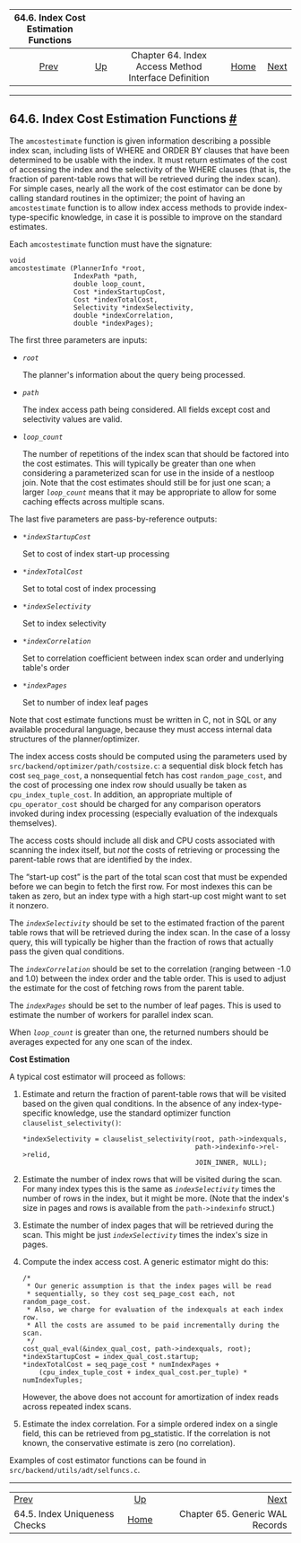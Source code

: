 <!--?xml version="1.0" encoding="UTF-8" standalone="no"?-->

|               64.6. Index Cost Estimation Functions               |                                                                           |                                                      |                                                       |                                                             |
| :---------------------------------------------------------------: | :------------------------------------------------------------------------ | :--------------------------------------------------: | ----------------------------------------------------: | ----------------------------------------------------------: |
| [Prev](index-unique-checks.html "64.5. Index Uniqueness Checks")  | [Up](indexam.html "Chapter 64. Index Access Method Interface Definition") | Chapter 64. Index Access Method Interface Definition | [Home](index.html "PostgreSQL 17devel Documentation") |  [Next](generic-wal.html "Chapter 65. Generic WAL Records") |

***

## 64.6. Index Cost Estimation Functions [#](#INDEX-COST-ESTIMATION)

The `amcostestimate` function is given information describing a possible index scan, including lists of WHERE and ORDER BY clauses that have been determined to be usable with the index. It must return estimates of the cost of accessing the index and the selectivity of the WHERE clauses (that is, the fraction of parent-table rows that will be retrieved during the index scan). For simple cases, nearly all the work of the cost estimator can be done by calling standard routines in the optimizer; the point of having an `amcostestimate` function is to allow index access methods to provide index-type-specific knowledge, in case it is possible to improve on the standard estimates.

Each `amcostestimate` function must have the signature:

    void
    amcostestimate (PlannerInfo *root,
                    IndexPath *path,
                    double loop_count,
                    Cost *indexStartupCost,
                    Cost *indexTotalCost,
                    Selectivity *indexSelectivity,
                    double *indexCorrelation,
                    double *indexPages);

The first three parameters are inputs:

*   *`root`*

    The planner's information about the query being processed.

*   *`path`*

    The index access path being considered. All fields except cost and selectivity values are valid.

*   *`loop_count`*

    The number of repetitions of the index scan that should be factored into the cost estimates. This will typically be greater than one when considering a parameterized scan for use in the inside of a nestloop join. Note that the cost estimates should still be for just one scan; a larger *`loop_count`* means that it may be appropriate to allow for some caching effects across multiple scans.

The last five parameters are pass-by-reference outputs:

*   *`*indexStartupCost`*

    Set to cost of index start-up processing

*   *`*indexTotalCost`*

    Set to total cost of index processing

*   *`*indexSelectivity`*

    Set to index selectivity

*   *`*indexCorrelation`*

    Set to correlation coefficient between index scan order and underlying table's order

*   *`*indexPages`*

    Set to number of index leaf pages

Note that cost estimate functions must be written in C, not in SQL or any available procedural language, because they must access internal data structures of the planner/optimizer.

The index access costs should be computed using the parameters used by `src/backend/optimizer/path/costsize.c`: a sequential disk block fetch has cost `seq_page_cost`, a nonsequential fetch has cost `random_page_cost`, and the cost of processing one index row should usually be taken as `cpu_index_tuple_cost`. In addition, an appropriate multiple of `cpu_operator_cost` should be charged for any comparison operators invoked during index processing (especially evaluation of the indexquals themselves).

The access costs should include all disk and CPU costs associated with scanning the index itself, but *not* the costs of retrieving or processing the parent-table rows that are identified by the index.

The “start-up cost” is the part of the total scan cost that must be expended before we can begin to fetch the first row. For most indexes this can be taken as zero, but an index type with a high start-up cost might want to set it nonzero.

The *`indexSelectivity`* should be set to the estimated fraction of the parent table rows that will be retrieved during the index scan. In the case of a lossy query, this will typically be higher than the fraction of rows that actually pass the given qual conditions.

The *`indexCorrelation`* should be set to the correlation (ranging between -1.0 and 1.0) between the index order and the table order. This is used to adjust the estimate for the cost of fetching rows from the parent table.

The *`indexPages`* should be set to the number of leaf pages. This is used to estimate the number of workers for parallel index scan.

When *`loop_count`* is greater than one, the returned numbers should be averages expected for any one scan of the index.

**Cost Estimation**

A typical cost estimator will proceed as follows:

1.  Estimate and return the fraction of parent-table rows that will be visited based on the given qual conditions. In the absence of any index-type-specific knowledge, use the standard optimizer function `clauselist_selectivity()`:

        *indexSelectivity = clauselist_selectivity(root, path->indexquals,
                                                   path->indexinfo->rel->relid,
                                                   JOIN_INNER, NULL);

2.  Estimate the number of index rows that will be visited during the scan. For many index types this is the same as *`indexSelectivity`* times the number of rows in the index, but it might be more. (Note that the index's size in pages and rows is available from the `path->indexinfo` struct.)

3.  Estimate the number of index pages that will be retrieved during the scan. This might be just *`indexSelectivity`* times the index's size in pages.

4.  Compute the index access cost. A generic estimator might do this:

        /*
         * Our generic assumption is that the index pages will be read
         * sequentially, so they cost seq_page_cost each, not random_page_cost.
         * Also, we charge for evaluation of the indexquals at each index row.
         * All the costs are assumed to be paid incrementally during the scan.
         */
        cost_qual_eval(&index_qual_cost, path->indexquals, root);
        *indexStartupCost = index_qual_cost.startup;
        *indexTotalCost = seq_page_cost * numIndexPages +
            (cpu_index_tuple_cost + index_qual_cost.per_tuple) * numIndexTuples;

    However, the above does not account for amortization of index reads across repeated index scans.

5.  Estimate the index correlation. For a simple ordered index on a single field, this can be retrieved from pg\_statistic. If the correlation is not known, the conservative estimate is zero (no correlation).

Examples of cost estimator functions can be found in `src/backend/utils/adt/selfuncs.c`.

***

|                                                                   |                                                                           |                                                             |
| :---------------------------------------------------------------- | :-----------------------------------------------------------------------: | ----------------------------------------------------------: |
| [Prev](index-unique-checks.html "64.5. Index Uniqueness Checks")  | [Up](indexam.html "Chapter 64. Index Access Method Interface Definition") |  [Next](generic-wal.html "Chapter 65. Generic WAL Records") |
| 64.5. Index Uniqueness Checks                                     |           [Home](index.html "PostgreSQL 17devel Documentation")           |                             Chapter 65. Generic WAL Records |
